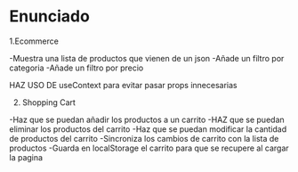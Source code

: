 # Enunciado

1.Ecommerce 

-Muestra una lista de productos que vienen de un json
-Añade un filtro por categoria
-Añade un filtro por precio

HAZ USO DE useContext para evitar pasar props innecesarias

2. Shopping Cart

-Haz que se puedan añadir los productos a un carrito
-HAZ que se puedan eliminar los productos del carrito
-Haz que se puedan modificar la cantidad de productos del carrito
-Sincroniza los cambios de carrito con la lista de productos
-Guarda en localStorage el carrito para que se recupere al cargar la pagina


